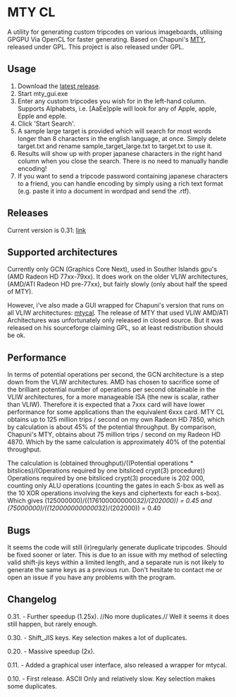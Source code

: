 MTY CL
======

A utility for generating custom tripcodes on various imageboards, utilising GPGPU Via OpenCL for faster generating.
Based on Chapuni's [MTY](http://naniya.sourceforge.jp/), released under GPL.
This project is also released under GPL.

Usage
-----
1. Download the [latest release](https://github.com/downloads/madsbuvi/MTY_CL/mty_cl_031.rar).
2. Start mty_gui.exe
3. Enter any custom tripcodes you wish for in the left-hand column. Supports Alphabets, i.e. [AaEe]pple will look for any of Apple, apple, Epple and epple.
4. Click 'Start Search'.
5. A sample large target is provided which will search for most words longer than 8 characters in the english language, at once. Simply delete target.txt and rename sample_target_large.txt to target.txt to use it.
6. Results will show up with proper japanese characters in the right hand column when you close the search. There is no need to manually handle encoding!
7. If you want to send a tripcode password containing japanese characters to a friend, you can handle encoding by simply using a rich text format (e.g. paste it into a document in wordpad and send the .rtf).

Releases
--------
Current version is 0.31: [link](https://github.com/downloads/madsbuvi/MTY_CL/mty_cl_031.rar)


Supported architectures
-----------------------
Currently only GCN (Graphics Core Next), used in Souther Islands gpu's (AMD Radeon HD 77xx-79xx).
It does work on the older VLIW architectures, (AMD/ATI Radeon HD pre-77xx), but fairly slowly (only about half the speed of MTY).

However, i've also made a GUI wrapped for Chapuni's version that runs on all VLIW architectures: [mtycal](https://github.com/downloads/madsbuvi/MTY_CL/mtycal.rar).
The release of MTY that used VLIW AMD/ATI Architectures was unfortunately only released in closed source.
But it was released on his sourceforge claiming GPL, so at least redistribution should be ok.

Performance
-----------
In terms of potential operations per second, the GCN architecture is a step down from the VLIW architectures. AMD has chosen to sacrifice
some of the brilliant potential number of operations per second obtainable in the VLIW architectures, for a more manageable ISA (the new is scalar, rather than VLIW).
Therefore it is expected that a 7xxx card will have lower performance for some applications than the equivalent 6xxx card.
MTY CL obtains up to 125 million trips / second on my own Radeon HD 7850, which by calculation is about 45% of the potential throughput.
By comparison, Chapuni's MTY, obtains about 75 million trips / second on my Radeon HD 4870. Which by the same calculation is approximately 40% of the potential throughput.

The calculation is (obtained throughput)/((Potential operations * bitslices)/(Operations required by one bitsliced crypt(3) procedure))
Operations required by one bitsliced crypt(3) procedure is 202 000, counting only ALU operations (counting the gates in each S-box as well as the 10 XOR operations involving the keys and ciphertexts for each s-box).
Which gives (125000000)/((1761000000000*32)/(202000)) = 0.45 and (75000000)/((1200000000000*32)/(202000)) = 0.40

Bugs
----
It seems the code will still (ir)regularly generate duplicate tripcodes. Should be fixed sooner or later. This is due to an issue with my method of selecting valid shift-jis keys within a limited length, and a separate run is not likely to generate the same keys as a previous run.
Don't hesitate to contact me or open an issue if you have any problems with the program.

Changelog
---------
0.31. - Further speedup (1.25x). //No more duplicates.// Well it seems it does still happen, but rarely enough.

0.30. - Shift_JIS keys. Key selection makes a lot of duplicates.

0.20. - Massive speedup (2x).

0.11. - Added a graphical user interface, also released a wrapper for mtycal.

0.10. - First release. ASCII Only and relatively slow. Key selection makes some duplicates.